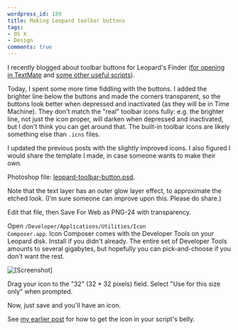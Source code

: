 ```yaml
---
wordpress_id: 189
title: Making Leopard toolbar buttons
tags:
- OS X
- Design
comments: true
---
```

I recently blogged about toolbar buttons for Leopard's Finder (<a href="/2007/10/open-in-textmate-from-leopard-finder">for opening in TextMate</a> and <a href="/2007/10/open-terminal-here-and-glob-select-in-leopard-finder">some other useful scripts</a>).

Today, I spent some more time fiddling with the buttons. I added the brighter line below the buttons and made the corners transparent, so the buttons look better when depressed and inactivated (as they will be in Time Machine). They don't match the "real" toolbar icons fully: e.g. the brighter line, not just the icon proper, will darken when depressed and inactivated, but I don't think you can get around that. The built-in toolbar icons are likely something else than <code>.icns</code> files.

I updated the previous posts with the slightly improved icons. I also figured I would share the template I made, in case someone wants to make their own.

<!--more-->

Photoshop file: <a href="https://henrik.nyh.se/uploads/leopard-toolbar-button.psd">leopard-toolbar-button.psd</a>.

Note that the text layer has an outer glow layer effect, to approximate the etched look. (I'm sure someone can improve upon this. Please do share.)

Edit that file, then Save For Web as PNG-24 with transparency.

Open <code>/Developer/Applications/Utilities/Icon Composer.app</code>. Icon Composer comes with the Developer Tools on your Leopard disk. Install if you didn't already. The entire set of Developer Tools amounts to several gigabytes, but hopefully you can pick-and-choose if you don't want the rest.

<p class="center"><img src="https://henrik.nyh.se/uploads/icon-composer-toolbar.png" alt="[Screenshot]" /></p>

Drag your icon to the "32" (32 * 32 pixels) field. Select "Use for this size only" when prompted.

Now, just save and you'll have an icon.

See <a href="/2007/10/open-terminal-here-and-glob-select-in-leopard-finder">my earlier post</a> for how to get the icon in your script's belly.
